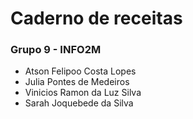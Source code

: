 # Caderno de receitas
### Grupo 9 - INFO2M
- Atson Felipoo Costa Lopes 
- Julia Pontes de Medeiros
- Vinicios Ramon da Luz Silva
- Sarah Joquebede da Silva

